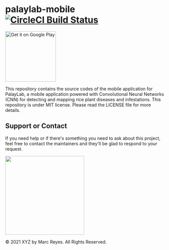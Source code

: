 # palaylab-mobile [![CircleCI Build Status](https://circleci.com/gh/mabreyes/palaylab.svg?style=svg "CircleCI Build Status")](https://circleci.com/gh/mabreyes/palaylab)
<a href='https://marcrey.es/g/palaylab'><img alt='Get it on Google Play' src='https://play.google.com/intl/en_us/badges/static/images/badges/en_badge_web_generic.png' width='160'/></a>

This repository contains the source codes of the mobile application for PalayLab, a mobile application powered with Convolutional Neural Networks (CNN) for detecting and mapping rice plant diseases and infestations. This repository is under MIT license. Please read the LICENSE file for more details.

## Support or Contact

If you need help or if there's something you need to ask about this project, feel free to contact the maintainers and they'll be glad to respond to your request.

<img src="https://cdn-s3.marcreyes.xyz/assets/files/images/powered-by-tf.png" width="250">

&copy; 2021 XYZ by Marc Reyes. All Rights Reserved.
